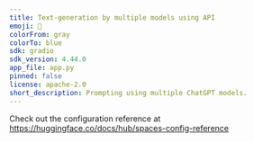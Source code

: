 ```yaml
---
title: Text-generation by multiple models using API
emoji: 🦀
colorFrom: gray
colorTo: blue
sdk: gradio
sdk_version: 4.44.0
app_file: app.py
pinned: false
license: apache-2.0
short_description: Prompting using multiple ChatGPT models.
---
```


Check out the configuration reference at https://huggingface.co/docs/hub/spaces-config-reference
